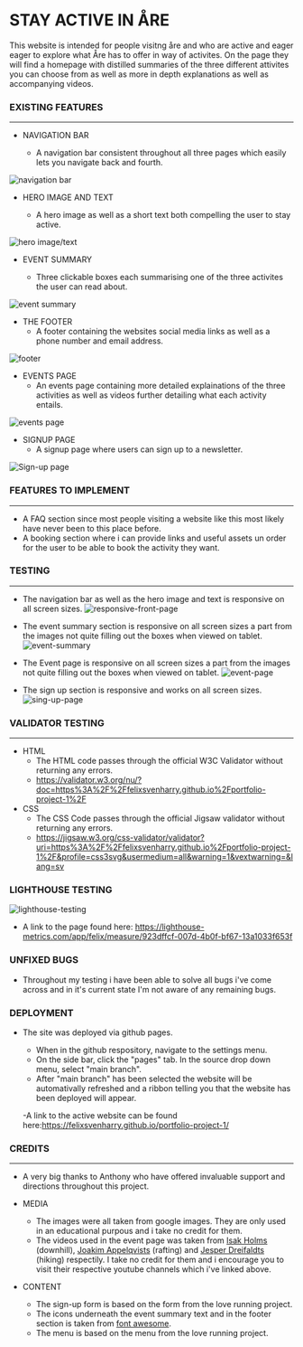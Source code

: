 # STAY ACTIVE IN ÅRE
This website is intended for people visitng åre and who are active and eager eager to explore what Åre has to offer in way of activites. On the page they will find a homepage with distilled summaries of the three different attivites you can choose from as well as more in depth explanations as well as accompanying videos.

### EXISTING FEATURES
----------
- NAVIGATION BAR

  - A navigation bar consistent throughout all three pages which easily lets you navigate back and fourth.

![navigation bar](/assets/images/navigation-bar.jpg)
- HERO IMAGE AND TEXT


  - A hero image as well as a short text both compelling the user to stay active.
  
![hero image/text](/assets/images/hero-image-hero-text.jpg)  
- EVENT SUMMARY

  - Three clickable boxes each summarising one of the three activites the user can read about. 
  
![event summary](/assets/images/event-summary.jpg)
- THE FOOTER
  - A footer containing the websites social media links as well as a phone number and email address.

![footer](/assets/images/footer.jpg)
- EVENTS PAGE
  - An events page containing more detailed explainations of the three activities as well as videos further detailing what each activity entails.
  
![events page](/assets/images/events-page.jpg)
- SIGNUP PAGE
  - A signup page where users can sign up to a newsletter.

![Sign-up page](/assets/images/sign-up-page.jpg)


### FEATURES TO IMPLEMENT
----------
- A FAQ section since most people visiting a website like this most likely have never been to this place before.
- A booking section where i can provide links and useful assets un order for the user to be able to book the activity they want.
  
### TESTING
----------

- The navigation bar as well as the hero image and text is responsive on all screen sizes.
![responsive-front-page](/assets/images/responsive-front-page.jpg)

- The event summary section is responsive on all screen sizes a part from the images not quite filling out the boxes when viewed on tablet.
![event-summary](/assets/images/responsive-event-summary.jpg)
- The Event page is responsive on all screen sizes a part from the images not quite filling out the boxes when viewed on tablet.
![event-page](/assets/images/responsive-event-page.jpg)
- The sign up section is responsive and works on all screen sizes.
![sing-up-page](/assets/images/responsive-sign-up.jpg)

### VALIDATOR TESTING
----------
- HTML
  - The HTML code passes through the official W3C Validator without returning any errors. 
  - <https://validator.w3.org/nu/?doc=https%3A%2F%2Ffelixsvenharry.github.io%2Fportfolio-project-1%2F>
- CSS
  - The CSS Code passes through the official Jigsaw validator without returning any errors. 
  - https://jigsaw.w3.org/css-validator/validator?uri=https%3A%2F%2Ffelixsvenharry.github.io%2Fportfolio-project-1%2F&profile=css3svg&usermedium=all&warning=1&vextwarning=&lang=sv
  
### LIGHTHOUSE TESTING
![lighthouse-testing](/assets/images/lighthouse-performance.jpg)

- A link to the page found here: <https://lighthouse-metrics.com/app/felix/measure/923dffcf-007d-4b0f-bf67-13a1033f653f>

### UNFIXED BUGS
- Throughout my testing i have been able to solve all bugs i've come across and in it's current state I'm not aware of any remaining bugs.

### DEPLOYMENT

- The site was deployed via github pages.
  - When in the github respository, navigate to the settings menu.
  - On the side bar, click the "pages" tab. In the source drop down menu, select "main branch".
  - After "main branch" has been selected the website will be automativally refreshed and a ribbon telling you that the website has been deployed will appear.
  
  -A link to the active website can be found here:https://felixsvenharry.github.io/portfolio-project-1/ 


### CREDITS
----------

- A very big thanks to Anthony who have offered invaluable support and directions throughout this project.

- MEDIA
  - The images were all taken from google images. They are only used in an educational purpous and i take no credit for them.
  - The videos used in the event page was taken from [Isak Holms](https://www.youtube.com/@IsakHolms) (downhill), [Joakim Appelqvists](https://www.youtube.com/@joakimappelqvist8237) (rafting) and [Jesper Dreifaldts](https://www.youtube.com/@JesperDreifaldt) (hiking) respectily. I take no credit for them and i encourage you to visit their respective youtube channels which i've linked above.
  

- CONTENT
  - The sign-up form is based on the form from the love running project.
  - The icons underneath the event summary text and in the footer section is taken from [font awesome](https://www.fontawesome.com).
  - The menu is based on the menu from the love running project.

